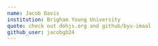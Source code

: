 ```yaml
---
name: Jacob Davis
institution: Brigham Young University
quote: check out dohjs.org and github/byu-imaal
github_user: jacobgb24
---
```

